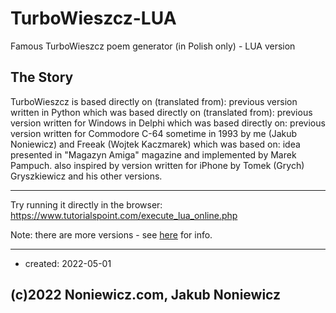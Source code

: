 # TurboWieszcz-LUA
Famous TurboWieszcz poem generator (in Polish only) - LUA version

## The Story

TurboWieszcz is based directly on (translated from): previous version written in Python
which was based directly on (translated from): previous version written for Windows in Delphi
which was based directly on: previous version written for Commodore C-64 sometime in 1993
by me (Jakub Noniewicz) and Freeak (Wojtek Kaczmarek)
which was based on:
idea presented in "Magazyn Amiga" magazine and implemented by Marek Pampuch.
also inspired by version written for iPhone by Tomek (Grych) Gryszkiewicz and his other versions.

---

Try running it directly in the browser:
https://www.tutorialspoint.com/execute_lua_online.php

Note: there are more versions - see [here](http://noniewicz.com/product.php?l=2&key=tw) for info.

---

* created: 2022-05-01


## (c)2022 Noniewicz.com, Jakub Noniewicz
